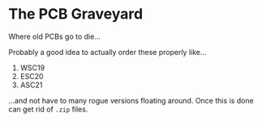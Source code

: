 # The PCB Graveyard
Where old PCBs go to die...

Probably a good idea to actually order these properly like...
1. WSC19
1. ESC20
1. ASC21

...and not have to many rogue versions floating around. Once this is done can get rid of `.zip` files.